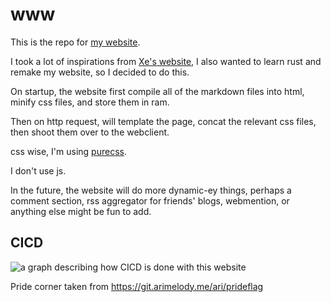 # www

This is the repo for [my website](https://ezrizhu.me).

I took a lot of inspirations from [Xe's website](https://xeiaso.net/talks/how-my-website-works), I also wanted to learn rust and remake my website, so I decided to do this.

On startup, the website first compile all of the markdown files into html, minify css files, and store them in ram.

Then on http request, will template the page, concat the relevant css files, then shoot them over to the webclient.

css wise, I'm using [purecss](https://purecss.io/).

I don't use js.

In the future, the website will do more dynamic-ey things, perhaps a comment section, rss aggregator for friends' blogs, webmention, or anything else might be fun to add.

## CICD

![a graph describing how CICD is done with this website](https://not-a.link/4AT2e5E.png)

Pride corner taken from https://git.arimelody.me/ari/prideflag
